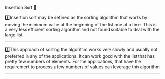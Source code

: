 Insertion Sort 🔲

1️⃣Insertion sort may be defined as the sorting algorithm that works by moving the minimum value at the
beginning of the list one at a time. This is a very less efficient sorting algorithm and not found
suitable to deal with the large list.

----------------------------------------------------------------------------------------------------------------------
2️⃣This approach of sorting the algorithm works very slowly and usually not preferred in any of the applications.
It can work good with the list that has pretty few numbers of elements. For the applications, that have the requirement
to process a few numbers of values can leverage this algorithm

----------------------------------------------------------------------------------------------------------------------
